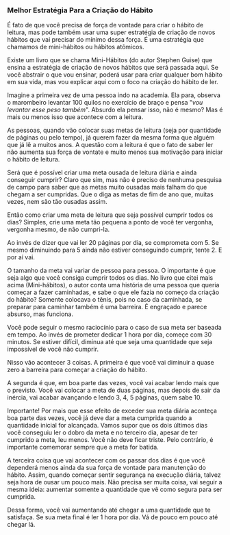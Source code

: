 ### Melhor Estratégia Para a Criação do Hábito

É fato de que você precisa de força de vontade para criar o hábito de leitura, mas pode também usar uma super estratégia de criação de novos hábitos que vai precisar do mínimo dessa força. É uma estratégia que chamamos de mini-hábitos ou hábitos atômicos.

Existe um livro que se chama Mini-Hábitos (do autor Stephen Guise) que ensina a estratégia de criação de novos hábitos que será passada aqui. Se você abstrair o que vou ensinar, poderá usar para criar qualquer bom hábito em sua vida, mas vou explicar aqui com o foco na criação do hábito de ler.

Imagine a primeira vez de uma pessoa indo na academia. Ela para, observa o marombeiro levantar 100 quilos no exercício de braço e pensa "*vou levantar esse peso também*". Absurdo ela pensar isso, não é mesmo? Mas é mais ou menos isso que acontece com a leitura.

As pessoas, quando vão colocar suas metas de leitura (seja por quantidade de páginas ou pelo tempo), já querem fazer da mesma forma que alguém que já lê a muitos anos. A questão com a leitura é que o fato de saber ler não aumenta sua força de vontate e muito menos sua motivação para iniciar o hábito de leitura.

Será que é possível criar uma meta ousada de leitura diária e ainda conseguir cumprir? Claro que sim, mas não é preciso de nenhuma pesquisa de campo para saber que as metas muito ousadas mais falham do que chegam a ser cumpridas. Que o diga as metas de fim de ano que, muitas vezes, nem são tão ousadas assim.

Então como criar uma meta de leitura que seja possível cumprir todos os dias? Simples, crie uma meta tão pequena a ponto de você ter vergonha, vergonha mesmo, de não cumpri-la.

Ao invés de dizer que vai ler 20 páginas por dia, se comprometa com 5. Se mesmo diminuindo para 5 ainda não estiver conseguindo cumprir, tente 2. E por aí vai.

O tamanho da meta vai variar de pessoa para pessoa. O importante é que seja algo que você consiga cumprir todos os dias. No livro que citei mais acima (Mini-hábitos), o autor conta uma história de uma pessoa que queria começar a fazer caminhadas, e sabe o que ele fazia no começo da criação do hábito? Somente colocava o tênis, pois no caso da caminhada, se preparar para caminhar também é uma barreira. É engraçado e parece absurso, mas funciona.

Você pode seguir o mesmo raciocínio para o caso de sua meta ser baseada em tempo. Ao invés de prometer dedicar 1 hora por dia, começe com 30 minutos. Se estiver difícil, diminua até que seja uma quantidade que seja impossível de você não cumprir.

Nisso vão acontecer 3 coisas. A primeira é que você vai diminuir a quase zero a barreira para começar a criação do hábito.

A segunda é que, em boa parte das vezes, você vai acabar lendo mais que o previsto. Você vai colocar a meta de duas páginas, mas depois de sair da inércia, vai acabar avançando e lendo 3, 4, 5 páginas, quem sabe 10.

Importante! Por mais que esse efeito de exceder sua meta diária aconteça boa parte das vezes, você já deve dar a meta cumprida quando a quantidade inicial for alcançada. Vamos supor que os dois últimos dias você conseguiu ler o dobro da meta e no terceiro dia, apesar de ter cumprido a meta, leu menos. Você não deve ficar triste. Pelo contrário, é importante comemorar sempre que a meta for batida.

A terceira coisa que vai acontecer com os passar dos dias é que você dependerá menos ainda da sua força de vontade para manutenção do hábito. Assim, quando começar sentir segurança na execução diária, talvez seja hora de ousar um pouco mais. Não precisa ser muita coisa, vai seguir a mesma ideia: aumentar somente a quantidade que vê como segura para ser cumprida.

Dessa forma, você vai aumentando até chegar a uma quantidade que te satisfaça. Se sua meta final é ler 1 hora por dia. Vá de pouco em pouco até chegar lá.
